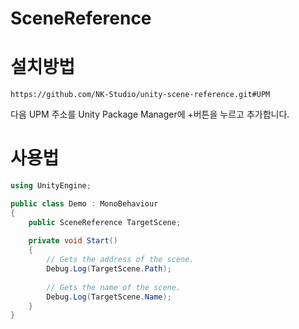# SceneReference

# 설치방법

```` 
https://github.com/NK-Studio/unity-scene-reference.git#UPM
````
다음 UPM 주소를 Unity Package Manager에 +버튼을 누르고 추가합니다.

# 사용법

``` C#
using UnityEngine;

public class Demo : MonoBehaviour
{
    public SceneReference TargetScene;
    
    private void Start()
    {
        // Gets the address of the scene.
        Debug.Log(TargetScene.Path);
        
        // Gets the name of the scene.
        Debug.Log(TargetScene.Name);
    }
}
```